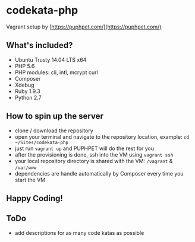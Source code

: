 # codekata-php
Vagrant setup by [https://puphpet.com/](https://puphpet.com/)

## What's included?
- Ubuntu Trusty 14.04 LTS x64
- PHP 5.6
- PHP modules: cli, intl, mcrypt curl
- Composer
- Xdebug
- Ruby 1.9.3
- Python 2.7

## How to spin up the server
- clone / download the repository
- open your terminal and navigate to the repository location, example: `cd ~/Sites/codekata-php`
- just run `vagrant up` and PUPHPET will do the rest for you
- after the provisioning is done, ssh into the VM using `vagrant ssh`
- your local repository directory is shared with the VM: `/vagrant` & `/var/www`
- dependencies are handle automatically by Composer every time you start the VM

## Happy Coding!
## ToDo
- add descriptions for as many code katas as possible
